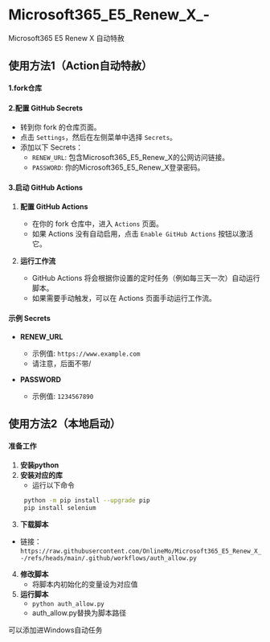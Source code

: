 # Microsoft365_E5_Renew_X_-
Microsoft365 E5 Renew X 自动特赦

## 使用方法1（Action自动特赦）
#### 1.**fork仓库**
#### 2.**配置 GitHub Secrets**
- 转到你 fork 的仓库页面。
- 点击 `Settings`，然后在左侧菜单中选择 `Secrets`。
- 添加以下 Secrets：
    - `RENEW_URL`: 包含Microsoft365_E5_Renew_X的公网访问链接。
    - `PASSWORD`: 你的Microsoft365_E5_Renew_X登录密码。

        
#### 3.**启动 GitHub Actions**
1. **配置 GitHub Actions**
    - 在你的 fork 仓库中，进入 `Actions` 页面。
    - 如果 Actions 没有自动启用，点击 `Enable GitHub Actions` 按钮以激活它。

2. **运行工作流**
    - GitHub Actions 将会根据你设置的定时任务（例如每三天一次）自动运行脚本。
    - 如果需要手动触发，可以在 Actions 页面手动运行工作流。

#### 示例 Secrets

- **RENEW_URL**
    - 示例值: `https://www.example.com`
    - 请注意，后面不带/

- **PASSWORD**
    - 示例值: `1234567890`

## 使用方法2（本地启动）
#### 准备工作
1. **安装python**
2. **安装对应的库**
   - 运行以下命令
   ```bash
    python -m pip install --upgrade pip
    pip install selenium
   ```
3. **下载脚本**
  - 链接：`https://raw.githubusercontent.com/OnlineMo/Microsoft365_E5_Renew_X_-/refs/heads/main/.github/workflows/auth_allow.py`
4. **修改脚本**
   - 将脚本内初始化的变量设为对应值
5. **运行脚本**
   - `python auth_allow.py`
   - auth_allow.py替换为脚本路径

可以添加进Windows自动任务
